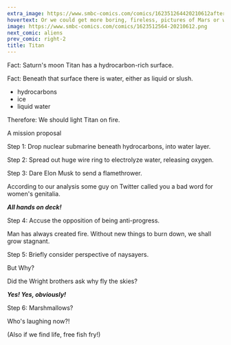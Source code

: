 ```yaml
---
extra_image: https://www.smbc-comics.com/comics/162351264420210612after.png
hovertext: Or we could get more boring, fireless, pictures of Mars or whatever.
image: https://www.smbc-comics.com/comics/1623512564-20210612.png
next_comic: aliens
prev_comic: right-2
title: Titan
---
```


Fact: Saturn's moon Titan has a hydrocarbon-rich surface.

Fact: Beneath that surface there is water, either as liquid or slush.

- hydrocarbons
- ice
- liquid water

Therefore: We should light Titan on fire.

A mission proposal

Step 1: Drop nuclear submarine beneath hydrocarbons, into water layer.

Step 2: Spread out huge wire ring to electrolyze water, releasing oxygen.

Step 3: Dare Elon Musk to send a flamethrower.

According to our analysis some guy on Twitter called you a bad word for women's genitalia.

***All hands on deck!***

Step 4: Accuse the opposition of being anti-progress.

Man has always created fire. Without new things to burn down, we shall grow stagnant.

Step 5: Briefly consider perspective of naysayers.

But Why?

Did the Wright brothers ask why fly the skies?

***Yes! Yes, obviously!***

Step 6: Marshmallows?

Who's laughing now?!

(Also if we find life, free fish fry!)
